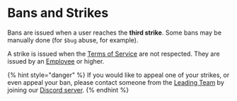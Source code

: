 # Bans and Strikes

Bans are issued when a user reaches the **third strike**. Some bans may be manually done \(for `$bug` abuse, for example\).

A strike is issued when the [Terms of Service](tos.md) are not respected. They are issued by an [Employee](../ranks.md#employee-team) or higher.

{% hint style="danger" %}
If you would like to appeal one of your strikes, or even appeal your ban, please contact someone from the [Leading Team](../ranks.md#leading-team) by joining our [Discord server](https://dsc.gg/shoperyworkshop).
{% endhint %}

